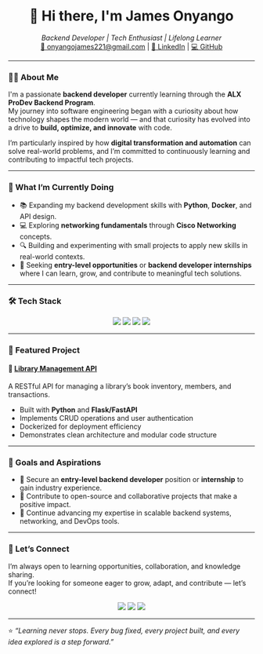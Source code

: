 <h1 align="center">👋 Hi there, I'm James Onyango</h1>

<p align="center">
  <em>Backend Developer | Tech Enthusiast | Lifelong Learner</em><br>
  <a href="mailto:onyangojames221@gmail.com">📧 onyangojames221@gmail.com</a> | 
  <a href="https://www.linkedin.com/in/onyango-james-62547a210">🔗 LinkedIn</a> |
  <a href="https://github.com/Pesha221">💻 GitHub</a>
</p>

---

### 👨‍💻 About Me

I'm a passionate **backend developer** currently learning through the **ALX ProDev Backend Program**.  
My journey into software engineering began with a curiosity about how technology shapes the modern world — and that curiosity has evolved into a drive to **build, optimize, and innovate** with code.

I’m particularly inspired by how **digital transformation and automation** can solve real-world problems, and I’m committed to continuously learning and contributing to impactful tech projects.

---

### 🚀 What I’m Currently Doing

- 📚 Expanding my backend development skills with **Python**, **Docker**, and API design.  
- 💻 Exploring **networking fundamentals** through **Cisco Networking** concepts.  
- 🔍 Building and experimenting with small projects to apply new skills in real-world contexts.  
- 🤝 Seeking **entry-level opportunities** or **backend developer internships** where I can learn, grow, and contribute to meaningful tech solutions.

---

### 🛠️ Tech Stack

<p align="center">
  <img src="https://img.shields.io/badge/Python-3776AB?style=for-the-badge&logo=python&logoColor=white" />
  <img src="https://img.shields.io/badge/Docker-2496ED?style=for-the-badge&logo=docker&logoColor=white" />
  <img src="https://img.shields.io/badge/Cisco_Networking-1BA0D7?style=for-the-badge&logo=cisco&logoColor=white" />
  <img src="https://img.shields.io/badge/API_Development-4B8BBE?style=for-the-badge&logo=fastapi&logoColor=white" />
</p>

---

### 🧩 Featured Project

#### 📘 [Library Management API](https://github.com/Pesha375/LibraryManagement-Api)
A RESTful API for managing a library’s book inventory, members, and transactions.  
- Built with **Python** and **Flask/FastAPI**  
- Implements CRUD operations and user authentication  
- Dockerized for deployment efficiency  
- Demonstrates clean architecture and modular code structure  

---

### 🎯 Goals and Aspirations

- 🔹 Secure an **entry-level backend developer** position or **internship** to gain industry experience.  
- 🔹 Contribute to open-source and collaborative projects that make a positive impact.  
- 🔹 Continue advancing my expertise in scalable backend systems, networking, and DevOps tools.  

---

### 💬 Let’s Connect

I’m always open to learning opportunities, collaboration, and knowledge sharing.  
If you’re looking for someone eager to grow, adapt, and contribute — let’s connect!

<p align="center">
  <a href="mailto:onyangojames221@gmail.com"><img src="https://img.shields.io/badge/Email%20Me-D14836?style=for-the-badge&logo=gmail&logoColor=white" /></a>
  <a href="https://www.linkedin.com/in/onyango-james-62547a210"><img src="https://img.shields.io/badge/LinkedIn-0077B5?style=for-the-badge&logo=linkedin&logoColor=white" /></a>
  <a href="https://github.com/Pesha221"><img src="https://img.shields.io/badge/GitHub-100000?style=for-the-badge&logo=github&logoColor=white" /></a>
</p>

---

⭐ *“Learning never stops. Every bug fixed, every project built, and every idea explored is a step forward.”*  
